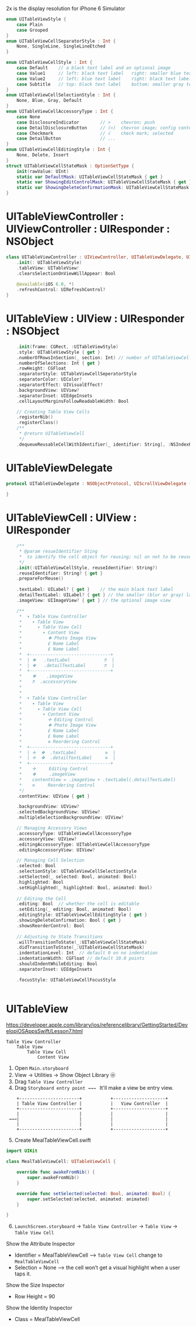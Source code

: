 2x is the display resolution for iPhone 6 Simulator 

    
```swift
enum UITableViewStyle {
    case Plain
    case Grouped
}
enum UITableViewCellSeparatorStyle : Int {
    None, SingleLine, SingleLineEtched
}

enum UITableViewCellStyle : Int {
    case Default    // a black text label and an optional image
    case Value1     // left: black text label   right: smaller blue text
    case Value2     // left: blue text label    right: black text label
    case Subtitle   // top: black text label    bottom: smaller gray text
}
enum UITableViewCellSelectionStyle : Int {
    None, Blue, Gray, Default
}
enum UITableViewCellAccessoryType : Int {
    case None
    case DisclosureIndicator        // >    chevron; push
    case DetailDisclosureButton     // (>)  chevron image; config contents
    case Checkmark                  // √    check mark; selected
    case DetailButton               // ...
}
enum UITableViewCellEditingStyle : Int {
    None, Delete, Insert
}
struct UITableViewCellStateMask : OptionSetType {
    init(rawValue: UInt)
    static var DefaultMask: UITableViewCellStateMask { get }
    static var ShowingEditControlMask: UITableViewCellStateMask { get }
    static var ShowingDeleteConfirmationMask: UITableViewCellStateMask {get}
}
```



#   UITableViewController : UIViewController : UIResponder : NSObject
```swift
class UITableViewController : UIViewController, UITableViewDelegate, UITableViewDataSource {
    .init(: UITableViewStyle)
    .tableView: UITableView!
    .clearsSelectionOnViewWillAppear: Bool
    
    @available(iOS 6.0, *)
    .refreshControl: UIRefreshControl?
}
```
    
#   UITableView : UIView : UIResponder : NSObject
```swift
    .init(frame: CGRect, :UITableViewStyle)
    .style: UITableViewStyle { get }
    .numberOfRowsInSection(_ section: Int) // number of UITableViewCellStyle
    .numberOfSelections: Int { get }
    .rowHeight: CGFloat
    .separatorStyle: UITableViewCellSeperatorStyle
    .separatorColor: UIColor?
    .separatorEffect: UIVisualEffect?
    .backgroundView: UIView?
    .separatorInset: UIEdgeInsets
    .cellLayoutMarginsFollowReadableWidth: Bool

    // Creating Table View Cells
    .registerNib()
    .registerClass()
    /**
     * @return UITableViewCell
     */
    .dequeueReusableCellWithIdentifier(_ identifier: String[, :NSIndexPath)
```

# UITableViewDelegate 
```swift
protocol UITableViewDelegate : NSObjectProtocol, UIScrollViewDelegate {
    
}
```
#   UITableViewCell : UIView : UIResponder
```swift
    /**
     * @param resueIdentifier Sting 
     *  to identify the cell object for reusing; nil on not to be reused
     */
    .init(:UITableViewCellStyle, reuseIdentifier: String?)
    .reuseIdentifier: String? { get }
    .prepareForReuse() 
    
    .textLabel: UILabel? { get }    // the main black text label
    .detailTextLabel: UILabel? { get } // the smaller (blur or gray) label
    .imageView: UIImageView? { get } // the optional image view

    /**
     *  ▾ Table View Controller
     *    ▾ Table View
     *      ▾ Table View Cell
     *        ▾ Content View
     *          ❖ Photo Image View
     *          £ Name Label
     *          £ Name Label
     *  +-------------------------------+
     *  | ❖   .textLabel             ♬  |
     *  | ❖   .detailTextLabel       ♬  |
     *  +-------------------------------+
     *    ❖    .imageView
     *    ♬  .accessoryView
     *
     *  
     *  ▾ Table View Controller
     *    ▾ Table View
     *      ▾ Table View Cell
     *        ▾ Content View
     *          ✛ Editing Control      
     *          ❖ Photo Image View
     *          £ Name Label
     *          £ Name Label
     *          ≡ Reordering Control
     *  +-------------------------------+
     *  | ✛  ❖  .textLabel           ≡  |
     *  | ✛  ❖  .detailTextLabel     ≡  |
     *  +-------------------------------+
     *    ✛     Editing Control
     *    ❖     .imageView
     *    contentView = .imageView + .textLabel(.detailTextLabel) 
     *    ≡     Reordering Control
     */
    .contentView: UIView { get }

    .backgroundView: UIView?
    .selectedBackgroundView: UIView?
    .multipleSelectionBackgroundView: UIView?

    // Managing Accessory Views
    .accessoryType: UITableViewCellAccessoryType
    .accessoryView: UIView?
    .editingAccessoryType: UITableViewCellAccessoryType
    .editingAccessoryView: UIView?

    // Managing Cell Selection
    .selected: Bool
    .selectionStyle: UITableViewCellSelectionStyle
    .setSelected(_ selected: Bool, animated: Bool)
    .highlighted: Bool
    .setHighlighted(_ highlighted: Bool, animated: Bool)
    
    // Editing the Cell
    .editing: Bool  // whether the cell is editable
    .setEditing(_ editing: Bool, animated: Bool)
    .editingStyle: UITableViewCellEditingStyle { get }
    .showingDeleteConfirmation: Bool { get }
    .showsReorderControl: Bool
    
    // Adjusting to State Transitions
    .willTransitionToState(_:UITableViewCellStateMask)
    .didTransitionToState(_:UITableViewCellStateMask)
    .indentationLevel: Int  // default 0 on no indentation
    .indentationWidth: CGFloat // default 10.0 points
    .shouldIndentWhileEditing: Bool
    .separatorInset: UIEdgeInsets

    .focusStyle: UITableViewCellFocusStyle
    
```

# UITableView
https://developer.apple.com/library/ios/referencelibrary/GettingStarted/DevelopiOSAppsSwift/Lesson7.html

```
Table View Controller
    Table View
        Table View Cell
            Content View
```




1.  Open `Main.storyboard`
2.  View -> Utilities -> Show Object Library ㉤
3.  Drag `Table View Controller`
4.  Drag `Storyboard entry point →→→ ` It'll make a view be entry view.
```
    +-----------------------+           +--------------------+
    | Table View Controller |           |   View Controller  |
    +-----------------------+           +--------------------+
    |                       |           |                    |
 →→→|                       |           |                    |
    |                       |           |                    |
    +-----------------------+           +--------------------+
```
5. Create MealTableViewCell.swift 
```swift
import UIKit

class MealTableViewCell: UITableViewCell {

    override func awakeFromNib() {
        super.awakeFromNib()
    }

    override func setSelected(selected: Bool, animated: Bool) {
        super.setSelected(selected, animated: animated)
    }

}
```
6. `LaunchScreen.storyboard` -> `Table View Controller` -> `Table View`
    -> `Table View Cell`

Show the Attribute Inspector

-  Identifier = MealTableViewCell  --> `Table View Cell` change to `MealTableViewCell`
-   Selection = None    --> the cell won’t get a visual highlight when a user taps it.

Show the Size Inspector

-   Row Height = 90

Show the Identity Inspector

-   Class = MealTableViewCell

